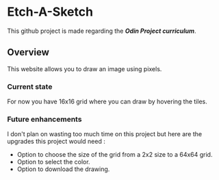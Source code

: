 # Etch-A-Sketch

This github project is made regarding the ***Odin Project curriculum***.

## Overview

This website allows you to draw an image using pixels.

### Current state

For now you have 16x16 grid where you can draw by hovering the tiles.

### Future enhancements

I don't plan on wasting too much time on this project but here are the upgrades this project would need :

- Option to choose the size of the grid from a 2x2 size to a 64x64 grid.
- Option to select the color.
- Option to download the drawing.
